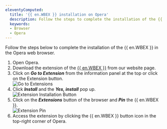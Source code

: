 ```yaml
---
eleventyComputed:
  title: '{{ en.WBEX }} installation on Opera'
  description: Follow the steps to complete the installation of the {{ en.WBEX }} in the Opera web browser. 
  keywords:
  - Browser
  - Opera
---
```

Follow the steps below to complete the installation of the {{ en.WBEX }} in the Opera web browser.

1. Open Opera.
1. Download the extension of the [{{ en.WBEX }}](https://devolutions.net/workspace) from our website page.
1. Click on ***Go to Extension*** from the information panel at the top or click on the Extension button.  
![Go to Extensions](https://webdevolutions.azureedge.net/docs/en/kb/KB4815.png)  
1. Click ***Install*** and the ***Yes, install*** pop up.  
![Extension Installation Button](https://webdevolutions.azureedge.net/docs/en/kb/KB4816.png)  
1. Click on the ***Extensions*** button of the browser and ***Pin*** the {{ en.WBEX }}.  
![Extension Pin](https://webdevolutions.azureedge.net/docs/en/kb/KB4817.png)  
1. Access the extension by clicking the {{ en.WBEX }} button icon in the top-right corner of Opera.
